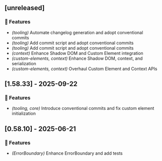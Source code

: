 ## [unreleased]

### 🚀 Features

- *(tooling)* Automate changelog generation and adopt conventional commits
- *(tooling)* Add commit script and adopt conventional commits
- *(tooling)* Add commit script and adopt conventional commits
- *(context)* Enhance Shadow DOM and Custom Element integration
- *(custom-elements, context)* Enhance Shadow DOM, context, and serialization
- *(custom-elements, context)* Overhaul Custom Element and Context APIs
## [1.58.33] - 2025-09-22

### 🚀 Features

- *(tooling, core)* Introduce conventional commits and fix custom element initialization
## [0.58.10] - 2025-06-21

### 🚀 Features

- *(ErrorBoundary)* Enhance ErrorBoundary and add tests
